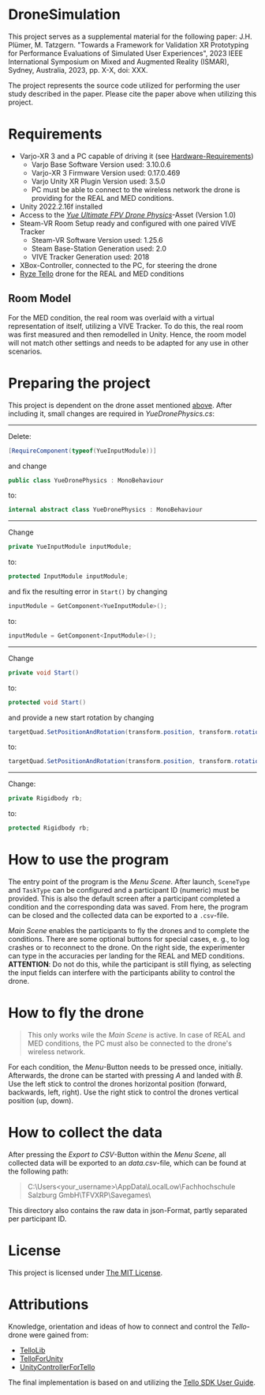 # DroneSimulation

This project serves as a supplemental material for the following paper: J.H. Plümer, M. Tatzgern. "Towards a Framework for Validation XR Prototyping for Performance Evaluations of Simulated User Experiences", 2023 IEEE International Symposium on Mixed and Augmented Reality (ISMAR), Sydney, Australia, 2023, pp. X-X, doi: XXX.

The project represents the source code utilized for performing the user study described in the paper. Please cite the paper above when utilizing this project.

# Requirements

- Varjo-XR 3 and a PC capable of driving it (see [Hardware-Requirements](
  https://varjo.com/use-center/get-started/varjo-headsets/system-requirements/xr-3-vr-3/))
  - Varjo Base Software Version used: 3.10.0.6
  - Varjo-XR 3 Firmware Version used: 0.17.0.469
  - Varjo Unity XR Plugin Version used: 3.5.0
  - PC must be able to connect to the wireless network the drone is providing for the REAL and MED conditions.
- Unity 2022.2.16f installed
- Access to the [_Yue Ultimate FPV Drone Physics_](
  https://assetstore.unity.com/packages/tools/physics/yue-ultimate-fpv-drone-physics-231651)-Asset (Version 1.0)
- Steam-VR Room Setup ready and configured with one paired VIVE Tracker
  - Steam-VR Software Version used: 1.25.6
  - Steam Base-Station Generation used: 2.0
  - VIVE Tracker Generation used: 2018
- XBox-Controller, connected to the PC, for steering the drone
- [Ryze Tello](https://www.ryzerobotics.com/de/tello) drone for the REAL and MED conditions

## Room Model

For the MED condition, the real room was overlaid with a virtual representation of itself, utilizing a VIVE Tracker. To do this, the real room was first measured and then remodelled in Unity. Hence, the room model will not match other settings and needs to be adapted for any use in other scenarios. 

# Preparing the project

This project is dependent on the drone asset mentioned [above](#requirements). After including it, small changes are required in _YueDronePhysics.cs_:

---
Delete:
````csharp
[RequireComponent(typeof(YueInputModule))]
````
and change
````csharp
public class YueDronePhysics : MonoBehaviour
````
to: 
````csharp
internal abstract class YueDronePhysics : MonoBehaviour
````
---
Change
````csharp
private YueInputModule inputModule;
````
to:
````csharp
protected InputModule inputModule;
````
and fix the resulting error in `Start()` by changing
````csharp
inputModule = GetComponent<YueInputModule>();
````
to:
````csharp
inputModule = GetComponent<InputModule>();
````
---
Change
````csharp
private void Start()
````
to:
````csharp
protected void Start()
````
and provide a new start rotation by changing
````csharp
targetQuad.SetPositionAndRotation(transform.position, transform.rotation * Quaternion.Euler(0, 90, 0));
````
to: 
````csharp
targetQuad.SetPositionAndRotation(transform.position, transform.rotation * Quaternion.Euler(0, 0, 0));
````
---
Change:
````csharp
private Rigidbody rb;
````
to:
````csharp
protected Rigidbody rb;
````

# How to use the program

The entry point of the program is the _Menu Scene_. 
After launch, `SceneType` and `TaskType` can be configured and a participant ID (numeric) must be provided. 
This is also the default screen after a participant completed a condition and the corresponding data was saved.
From here, the program can be closed and the collected data can be exported to a `.csv`-file.

_Main Scene_ enables the participants to fly the drones and to complete the conditions.
There are some optional buttons for special cases, e. g., to log crashes or to reconnect to the drone.
On the right side, the experimenter can type in the accuracies per landing for the REAL and MED conditions.
**ATTENTION**: Do not do this, while the participant is still flying, as selecting the input fields can interfere
with the participants ability to control the drone.

# How to fly the drone

> This only works wile the _Main Scene_ is active.
  In case of REAL and MED conditions, the PC must also be connected to the drone's wireless network.

For each condition, the _Menu_-Button needs to be pressed once, initially. 
Afterwards, the drone can be started with pressing _A_ and landed with _B_. 
Use the left stick to control the drones horizontal position (forward, backwards, left, right).
Use the right stick to control the drones vertical position (up, down).

# How to collect the data

After pressing the _Export to CSV_-Button within the _Menu Scene_, all collected data will be exported
to an _data.csv_-file, which can be found at the following path:
> C:\Users\<your_username>\AppData\LocalLow\Fachhochschule Salzburg GmbH\TFVXRP\Savegames\

This directory also contains the raw data in json-Format, partly separated per participant ID.

# License
This project is licensed under [The MIT License](LICENSE.md).

# Attributions

Knowledge, orientation and ideas of how to connect and control the _Tello_-drone were gained from:
- [TelloLib](https://github.com/Kragrathea/TelloLib)
- [TelloForUnity](https://github.com/comoc/TelloForUnity)
- [UnityControllerForTello](https://github.com/carter-james89/UnityControllerForTello)

The final implementation is based on and utilizing the [Tello SDK User Guide](
https://dl-cdn.ryzerobotics.com/downloads/Tello/Tello%20SDK%202.0%20User%20Guide.pdf).


